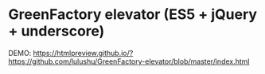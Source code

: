 # GreenFactory elevator (ES5 + jQuery + underscore)

DEMO: https://htmlpreview.github.io/?https://github.com/lulushu/GreenFactory-elevator/blob/master/index.html

